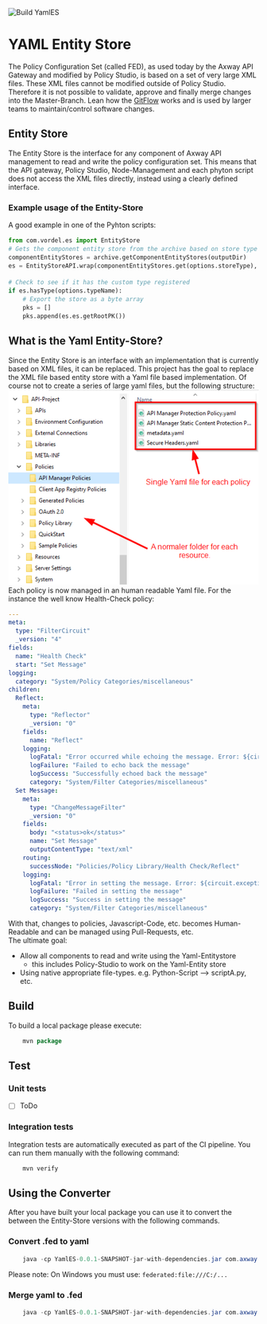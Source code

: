 ![Build YamlES](https://github.com/axwayhackathon/YamlES/workflows/Build%20YamlES/badge.svg)

# YAML Entity Store

The Policy Configuration Set (called FED), as used today by the Axway API Gateway and modified by Policy Studio, is based on a set of very large XML files.
These XML files cannot be modified outside of Policy Studio. Therefore it is not possible to validate, approve and finally merge changes into the Master-Branch. Lean how the [GitFlow](https://blog.axosoft.com/pull-requests-gitflow/) works and is used by larger teams to maintain/control software changes.  

## Entity Store
The Entity Store is the interface for any component of Axway API management to read and write the policy configuration set. This means that the API gateway, Policy Studio, Node-Management and each phyton script does not access the XML files directly, instead using a clearly defined interface. 

### Example usage of the Entity-Store
A good example in one of the Pyhton scripts:
```python
from com.vordel.es import EntityStore 
# Gets the component entity store from the archive based on store type
componentEntityStores = archive.getComponentEntityStores(outputDir)
es = EntityStoreAPI.wrap(componentEntityStores.get(options.storeType), "")

# Check to see if it has the custom type registered 
if es.hasType(options.typeName):
    # Export the store as a byte array 
    pks = []
    pks.append(es.es.getRootPK())
```

## What is the Yaml Entity-Store?
Since the Entity Store is an interface with an implementation that is currently based on XML files, it can be replaced. 
This project has the goal to replace the XML file based entity store with a Yaml file based implementation. Of course not to create a series of large yaml files, but the following structure:  
![Yaml Entity-Store structure](misc/images/yaml-es-folder-structure.png)  
Each policy is now managed in an human readable Yaml file. For the instance the well know Health-Check policy:  
```yaml
---
meta:
  type: "FilterCircuit"
  _version: "4"
fields:
  name: "Health Check"
  start: "Set Message"
logging:
  category: "System/Policy Categories/miscellaneous"
children:
  Reflect:
    meta:
      type: "Reflector"
      _version: "0"
    fields:
      name: "Reflect"
    logging:
      logFatal: "Error occurred while echoing the message. Error: ${circuit.exception}"
      logFailure: "Failed to echo back the message"
      logSuccess: "Successfully echoed back the message"
      category: "System/Filter Categories/miscellaneous"
  Set Message:
    meta:
      type: "ChangeMessageFilter"
      _version: "0"
    fields:
      body: "<status>ok</status>"
      name: "Set Message"
      outputContentType: "text/xml"
    routing:
      successNode: "Policies/Policy Library/Health Check/Reflect"
    logging:
      logFatal: "Error in setting the message. Error: ${circuit.exception}"
      logFailure: "Failed in setting the message"
      logSuccess: "Success in setting the message"
      category: "System/Filter Categories/miscellaneous"

```
With that, changes to policies, Javascript-Code, etc. becomes Human-Readable and can be managed using Pull-Requests, etc.  
The ultimate goal:
- Allow all components to read and write using the Yaml-Entitystore
  - this includes Policy-Studio to work on the Yaml-Entity store
- Using native appropriate file-types. e.g. Python-Script --> scriptA.py, etc.

## Build
To build a local package please execute:  
```java
    mvn package
```

## Test

### Unit tests

* [ ] ToDo

### Integration tests 
Integration tests are automatically executed as part of the CI pipeline. You can run them manually with the following command:
  
```java
    mvn verify
```

## Using the Converter
After you have built your local package you can use it to convert the between the Entity-Store versions with the following commands. 

### Convert .fed to yaml

```java
    java -cp YamlES-0.0.1-SNAPSHOT-jar-with-dependencies.jar com.axway.gw.es.tools.ConvertToYamlStore federated:file:<fed_file_directory>/configs.xml <yaml_output_directory>
```
Please note: On Windows you must use: `federated:file:///C:/...`

### Merge yaml to .fed

```java
    java -cp YamlES-0.0.1-SNAPSHOT-jar-with-dependencies.jar com.axway.gw.es.tools.CloneES federated:file:<fed_file_directory>/configs.xml <yaml_output_directory>
```
